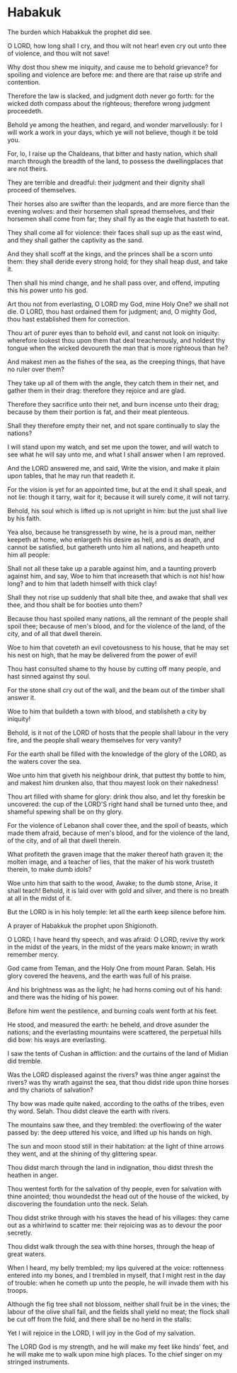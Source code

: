 # Habakuk

<p id="hab-1:1">The burden which Habakkuk the prophet did see.</p>

<p id="hab-1:2">O LORD, how long shall I cry, and thou wilt not hear! even cry out unto thee of violence, and thou wilt not save!</p>

<p id="hab-1:3">Why dost thou shew me iniquity, and cause me to behold grievance? for spoiling and violence are before me: and there are that raise up strife and contention.</p>

<p id="hab-1:4">Therefore the law is slacked, and judgment doth never go forth: for the wicked doth compass about the righteous; therefore wrong judgment proceedeth.</p>

<p id="hab-1:5">Behold ye among the heathen, and regard, and wonder marvellously: for I will work a work in your days, which ye will not believe, though it be told you.</p>

<p id="hab-1:6">For, lo, I raise up the Chaldeans, that bitter and hasty nation, which shall march through the breadth of the land, to possess the dwellingplaces that are not theirs.</p>

<p id="hab-1:7">They are terrible and dreadful: their judgment and their dignity shall proceed of themselves.</p>

<p id="hab-1:8">Their horses also are swifter than the leopards, and are more fierce than the evening wolves: and their horsemen shall spread themselves, and their horsemen shall come from far; they shall fly as the eagle that hasteth to eat.</p>

<p id="hab-1:9">They shall come all for violence: their faces shall sup up as the east wind, and they shall gather the captivity as the sand.</p>

<p id="hab-1:10">And they shall scoff at the kings, and the princes shall be a scorn unto them: they shall deride every strong hold; for they shall heap dust, and take it.</p>

<p id="hab-1:11">Then shall his mind change, and he shall pass over, and offend, imputing this his power unto his god.</p>

<p id="hab-1:12">Art thou not from everlasting, O LORD my God, mine Holy One? we shall not die. O LORD, thou hast ordained them for judgment; and, O mighty God, thou hast established them for correction.</p>

<p id="hab-1:13">Thou art of purer eyes than to behold evil, and canst not look on iniquity: wherefore lookest thou upon them that deal treacherously, and holdest thy tongue when the wicked devoureth the man that is more righteous than he?</p>

<p id="hab-1:14">And makest men as the fishes of the sea, as the creeping things, that have no ruler over them?</p>

<p id="hab-1:15">They take up all of them with the angle, they catch them in their net, and gather them in their drag: therefore they rejoice and are glad.</p>

<p id="hab-1:16">Therefore they sacrifice unto their net, and burn incense unto their drag; because by them their portion is fat, and their meat plenteous.</p>

<p id="hab-1:17">Shall they therefore empty their net, and not spare continually to slay the nations?</p>

<p id="hab-2:1">I will stand upon my watch, and set me upon the tower, and will watch to see what he will say unto me, and what I shall answer when I am reproved.</p>

<p id="hab-2:2">And the LORD answered me, and said, Write the vision, and make it plain upon tables, that he may run that readeth it.</p>

<p id="hab-2:3">For the vision is yet for an appointed time, but at the end it shall speak, and not lie: though it tarry, wait for it; because it will surely come, it will not tarry.</p>

<p id="hab-2:4">Behold, his soul which is lifted up is not upright in him: but the just shall live by his faith.</p>

<p id="hab-2:5">Yea also, because he transgresseth by wine, he is a proud man, neither keepeth at home, who enlargeth his desire as hell, and is as death, and cannot be satisfied, but gathereth unto him all nations, and heapeth unto him all people:</p>

<p id="hab-2:6">Shall not all these take up a parable against him, and a taunting proverb against him, and say, Woe to him that increaseth that which is not his! how long? and to him that ladeth himself with thick clay!</p>

<p id="hab-2:7">Shall they not rise up suddenly that shall bite thee, and awake that shall vex thee, and thou shalt be for booties unto them?</p>

<p id="hab-2:8">Because thou hast spoiled many nations, all the remnant of the people shall spoil thee; because of men's blood, and for the violence of the land, of the city, and of all that dwell therein.</p>

<p id="hab-2:9">Woe to him that coveteth an evil covetousness to his house, that he may set his nest on high, that he may be delivered from the power of evil!</p>

<p id="hab-2:10">Thou hast consulted shame to thy house by cutting off many people, and hast sinned against thy soul.</p>

<p id="hab-2:11">For the stone shall cry out of the wall, and the beam out of the timber shall answer it.</p>

<p id="hab-2:12">Woe to him that buildeth a town with blood, and stablisheth a city by iniquity!</p>

<p id="hab-2:13">Behold, is it not of the LORD of hosts that the people shall labour in the very fire, and the people shall weary themselves for very vanity?</p>

<p id="hab-2:14">For the earth shall be filled with the knowledge of the glory of the LORD, as the waters cover the sea.</p>

<p id="hab-2:15">Woe unto him that giveth his neighbour drink, that puttest thy bottle to him, and makest him drunken also, that thou mayest look on their nakedness!</p>

<p id="hab-2:16">Thou art filled with shame for glory: drink thou also, and let thy foreskin be uncovered: the cup of the LORD'S right hand shall be turned unto thee, and shameful spewing shall be on thy glory.</p>

<p id="hab-2:17">For the violence of Lebanon shall cover thee, and the spoil of beasts, which made them afraid, because of men's blood, and for the violence of the land, of the city, and of all that dwell therein.</p>

<p id="hab-2:18">What profiteth the graven image that the maker thereof hath graven it; the molten image, and a teacher of lies, that the maker of his work trusteth therein, to make dumb idols?</p>

<p id="hab-2:19">Woe unto him that saith to the wood, Awake; to the dumb stone, Arise, it shall teach! Behold, it is laid over with gold and silver, and there is no breath at all in the midst of it.</p>

<p id="hab-2:20">But the LORD is in his holy temple: let all the earth keep silence before him.</p>

<p id="hab-3:1">A prayer of Habakkuk the prophet upon Shigionoth.</p>

<p id="hab-3:2">O LORD, I have heard thy speech, and was afraid: O LORD, revive thy work in the midst of the years, in the midst of the years make known; in wrath remember mercy.</p>

<p id="hab-3:3">God came from Teman, and the Holy One from mount Paran. Selah. His glory covered the heavens, and the earth was full of his praise.</p>

<p id="hab-3:4">And his brightness was as the light; he had horns coming out of his hand: and there was the hiding of his power.</p>

<p id="hab-3:5">Before him went the pestilence, and burning coals went forth at his feet.</p>

<p id="hab-3:6">He stood, and measured the earth: he beheld, and drove asunder the nations; and the everlasting mountains were scattered, the perpetual hills did bow: his ways are everlasting.</p>

<p id="hab-3:7">I saw the tents of Cushan in affliction: and the curtains of the land of Midian did tremble.</p>

<p id="hab-3:8">Was the LORD displeased against the rivers? was thine anger against the rivers? was thy wrath against the sea, that thou didst ride upon thine horses and thy chariots of salvation?</p>

<p id="hab-3:9">Thy bow was made quite naked, according to the oaths of the tribes, even thy word. Selah. Thou didst cleave the earth with rivers.</p>

<p id="hab-3:10">The mountains saw thee, and they trembled: the overflowing of the water passed by: the deep uttered his voice, and lifted up his hands on high.</p>

<p id="hab-3:11">The sun and moon stood still in their habitation: at the light of thine arrows they went, and at the shining of thy glittering spear.</p>

<p id="hab-3:12">Thou didst march through the land in indignation, thou didst thresh the heathen in anger.</p>

<p id="hab-3:13">Thou wentest forth for the salvation of thy people, even for salvation with thine anointed; thou woundedst the head out of the house of the wicked, by discovering the foundation unto the neck. Selah.</p>

<p id="hab-3:14">Thou didst strike through with his staves the head of his villages: they came out as a whirlwind to scatter me: their rejoicing was as to devour the poor secretly.</p>

<p id="hab-3:15">Thou didst walk through the sea with thine horses, through the heap of great waters.</p>

<p id="hab-3:16">When I heard, my belly trembled; my lips quivered at the voice: rottenness entered into my bones, and I trembled in myself, that I might rest in the day of trouble: when he cometh up unto the people, he will invade them with his troops.</p>

<p id="hab-3:17">Although the fig tree shall not blossom, neither shall fruit be in the vines; the labour of the olive shall fail, and the fields shall yield no meat; the flock shall be cut off from the fold, and there shall be no herd in the stalls:</p>

<p id="hab-3:18">Yet I will rejoice in the LORD, I will joy in the God of my salvation.</p>

<p id="hab-3:19">The LORD God is my strength, and he will make my feet like hinds' feet, and he will make me to walk upon mine high places. To the chief singer on my stringed instruments.</p>

